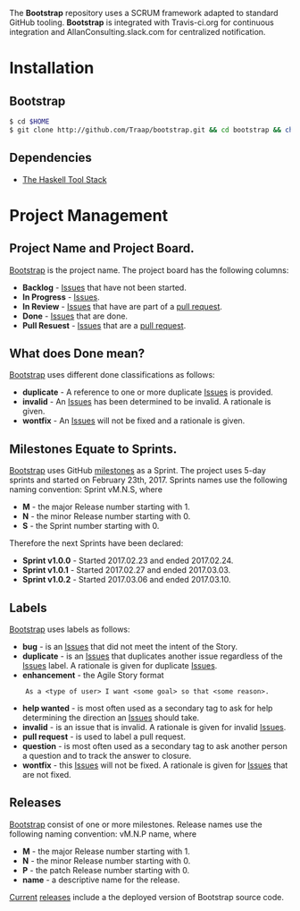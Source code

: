 The **Bootstrap** repository uses a SCRUM framework adapted to standard GitHub
tooling.  **Bootstrap** is integrated with Travis-ci.org for continuous
integration and AllanConsulting.slack.com for centralized notification.

# Installation
## Bootstrap 
```bash
$ cd $HOME
$ git clone http://github.com/Traap/bootstrap.git && cd bootstrap && chmod +x install.sh && ./install.sh --all
```

## Dependencies 
* [The Haskell Tool Stack](https://docs.haskellstack.org/en/stable/README/#the-haskell-tool-stack)

# Project Management
## Project Name and Project Board.
[Bootstrap](https://github.com/Traap/bootstrap/projects/1) is the project
name.  The project board has the following columns:
* **Backlog** - [Issues](https://github.com/Traap/bootstrap/issues)
  that have not been started.
* **In Progress** - [Issues](https://github.com/Traap/bootstrap/issues).
* **In Review** - [Issues](https://github.com/Traap/bootstrap/issues) that
  have are part of a [pull request](https://github.com/Traap/bootstrap/pulls).
* **Done** - [Issues](https://github.com/Traap/bootstrap/issues) that are done.
* **Pull Resuest** - [Issues](https://github.com/Traap/bootstrap/issues) that
  are a [pull request](https://github.com/Traap/bootstrap/pulls).

## What does Done mean?
[Bootstrap](https://github.com/Traap/bootstrap/projects/1) uses different
done classifications as follows:
* **duplicate** - A reference to one or more duplicate
  [Issues](https://github.com/Traap/bootstrap/issues) is provided.
* **invalid** - An [Issues](https://github.com/Traap/bootstrap/issues) has
  been determined to be invalid.  A rationale is given.
* **wontfix** - An [Issues](https://github.com/Traap/bootstrap/issues) will
  not be fixed and a rationale is given.

## Milestones Equate to Sprints.
[Bootstrap](https://github.com/Traap/bootstrap/projects/1) uses GitHub
[milestones](https://github.com/Traap/bootstrap/milestones) as a Sprint.  The
project uses 5-day sprints and started on February 23th, 2017.  Sprints names use
the following naming convention: Sprint vM.N.S, where
* **M** - the major Release number starting with 1.
* **N** - the minor Release number starting with 0.
* **S** - the Sprint number starting with 0.

Therefore the next Sprints have been declared:
* **Sprint v1.0.0** - Started 2017.02.23 and ended 2017.02.24.
* **Sprint v1.0.1** - Started 2017.02.27 and ended 2017.03.03.
* **Sprint v1.0.2** - Started 2017.03.06 and ended 2017.03.10.

## Labels
[Bootstrap](https://github.com/Traap/bootstrap/projects/1) uses labels as
follows:
* **bug** - is an [Issues](https://github.com/Traap/bootstrap/issues) that did
  not meet the intent of the Story.
* **duplicate** - is an [Issues](https://github.com/Traap/bootstrap/issues)
  that duplicates another issue regardless of the
  [Issues](https://github.com/Traap/bootstrap/issues) label.  A rationale is
  given for duplicate [Issues](https://github.com/Traap/bootstrap/issues).
* **enhancement** - the Agile Story format
```
    As a <type of user> I want <some goal> so that <some reason>.
```
* **help wanted** - is most often used as a secondary tag to ask for help
  determining the direction an
  [Issues](https://github.com/Traap/bootstrap/issues) should take.
* **invalid** - is an issue that is invalid.  A rationale is given for invalid
  [Issues](https://github.com/Traap/bootstrap/issues).
* **pull request** - is used to label a pull request.
* **question** - is most often used as a secondary tag to ask another person
  a question and to track the answer to closure.
* **wontfix** - this [Issues](https://github.com/Traap/bootstrap/issues) will
  not be fixed.  A rationale is given
  for [Issues](https://github.com/Traap/bootstrap/issues) that are not fixed.

## Releases
[Bootstrap](https://github.com/Traap/bootstrap/projects/1) consist of one or
more milestones.  Release names use the following naming convention: vM.N.P
name, where
* **M** - the major Release number starting with 1.
* **N** - the minor Release number starting with 0.
* **P** - the patch Release number starting with 0.
* **name** - a descriptive name for the release.

[Current](https://github.com/Traap/bootstrap/releases/latest)
[releases](https://github.com/Traap/bootstrap/releases) include a the deployed
version of Bootstrap source code.
